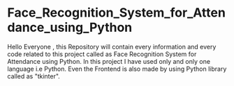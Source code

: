 # Face_Recognition_System_for_Attendance_using_Python
 Hello Everyone , this Repository will contain every information and every code related to this project called as Face Recognition System for Attendance using Python. 
 In this project I have used only and only one language i.e Python.
 Even the Frontend is also made by using Python library called as "tkinter".
